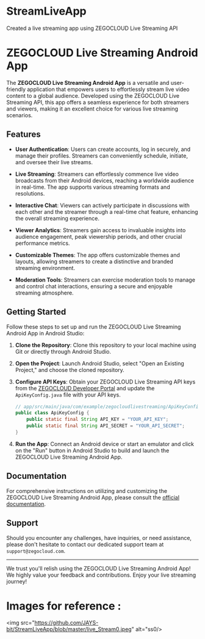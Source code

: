 # StreamLiveApp
Created a live streaming app using ZEGOCLOUD Live Streaming API


# ZEGOCLOUD Live Streaming Android App

The **ZEGOCLOUD Live Streaming Android App** is a versatile and user-friendly application that empowers users to effortlessly stream live video content to a global audience. Developed using the ZEGOCLOUD Live Streaming API, this app offers a seamless experience for both streamers and viewers, making it an excellent choice for various live streaming scenarios.

## Features

- **User Authentication**: Users can create accounts, log in securely, and manage their profiles. Streamers can conveniently schedule, initiate, and oversee their live streams.

- **Live Streaming**: Streamers can effortlessly commence live video broadcasts from their Android devices, reaching a worldwide audience in real-time. The app supports various streaming formats and resolutions.

- **Interactive Chat**: Viewers can actively participate in discussions with each other and the streamer through a real-time chat feature, enhancing the overall streaming experience.

- **Viewer Analytics**: Streamers gain access to invaluable insights into audience engagement, peak viewership periods, and other crucial performance metrics.

- **Customizable Themes**: The app offers customizable themes and layouts, allowing streamers to create a distinctive and branded streaming environment.

- **Moderation Tools**: Streamers can exercise moderation tools to manage and control chat interactions, ensuring a secure and enjoyable streaming atmosphere.

## Getting Started

Follow these steps to set up and run the ZEGOCLOUD Live Streaming Android App in Android Studio:

1. **Clone the Repository**: Clone this repository to your local machine using Git or directly through Android Studio.

2. **Open the Project**: Launch Android Studio, select "Open an Existing Project," and choose the cloned repository.

3. **Configure API Keys**: Obtain your ZEGOCLOUD Live Streaming API keys from the [ZEGOCLOUD Developer Portal](https://developer.zegocloud.com) and update the `ApiKeyConfig.java` file with your API keys.

    ```java
    // app/src/main/java/com/example/zegocloudlivestreaming/ApiKeyConfig.java
    public class ApiKeyConfig {
        public static final String API_KEY = "YOUR_API_KEY";
        public static final String API_SECRET = "YOUR_API_SECRET";
    }
    ```

4. **Run the App**: Connect an Android device or start an emulator and click on the "Run" button in Android Studio to build and launch the ZEGOCLOUD Live Streaming Android App.

## Documentation

For comprehensive instructions on utilizing and customizing the ZEGOCLOUD Live Streaming Android App, please consult the [official documentation](https://docs.zegocloud.com/android-live-streaming-app).

## Support

Should you encounter any challenges, have inquiries, or need assistance, please don't hesitate to contact our dedicated support team at `support@zegocloud.com`.



---

We trust you'll relish using the ZEGOCLOUD Live Streaming Android App! We highly value your feedback and contributions. Enjoy your live streaming journey!


# Images for reference :

<img src="https://github.com/JAYS-bit/StreamLiveApp/blob/master/live_Stream0.jpeg" alt="ss0/>



